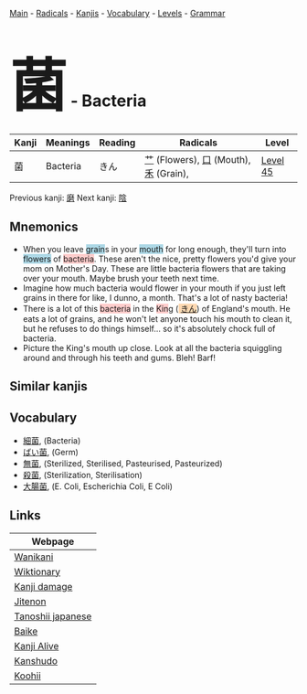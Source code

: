 <style> bigfont {font-size: 100px}</style>
[Main](../index.md) -
[Radicals](../radicals.md) -
[Kanjis](../kanjis.md) -
[Vocabulary](../vocabulary.md) -
[Levels](../levels.md) -
[Grammar](../grammar.md)
# <bigfont> 菌</bigfont> - Bacteria 

| Kanji | Meanings | Reading | Radicals | Level |
| --- | --- | --- | --- | --- |
| 菌 | Bacteria | きん | [艹](../radicals/艹.md) (Flowers), [口](../radicals/口.md) (Mouth), [禾](../radicals/禾.md) (Grain),  | [Level 45](../levels/wk_level45.md) |

Previous kanji: [磨](磨.md) Next kanji: [陰](陰.md) 

## Mnemonics
 * When you leave <span style="background-color:#ADD8E6"> grain</span>s in your <span style="background-color:#ADD8E6"> mouth</span> for long enough, they'll turn into <span style="background-color:#ADD8E6"> flowers</span> of <span style="background-color:#ffcccb"> bacteria</span>. These aren't the nice, pretty flowers you'd give your mom on Mother's Day. These are little bacteria flowers that are taking over your mouth. Maybe brush your teeth next time.
* Imagine how much bacteria would flower in your mouth if you just left grains in there for like, I dunno, a month. That's a lot of nasty bacteria!
* There is a lot of this <span style="background-color:#ffcccb"> bacteria</span> in the <span style="background-color:#ffcccb"> Kin</span>g (<span style="background-color:#fed8b1"> [きん](https://jisho.org/search/きん)</span>) of England's mouth. He eats a lot of grains, and he won't let anyone touch his mouth to clean it, but he refuses to do things himself... so it's absolutely chock full of bacteria.
* Picture the King's mouth up close. Look at all the bacteria squiggling around and through his teeth and gums. Bleh! Barf!


## Similar kanjis
 


## Vocabulary
 * [細菌](../vocabulary/菌.md), (Bacteria)
* [ばい菌](../vocabulary/菌.md), (Germ)
* [無菌](../vocabulary/菌.md), (Sterilized, Sterilised, Pasteurised, Pasteurized)
* [殺菌](../vocabulary/菌.md), (Sterilization, Sterilisation)
* [大腸菌](../vocabulary/菌.md), (E. Coli, Escherichia Coli, E Coli)



## Links 

| Webpage |
| --- |
| [Wanikani          ](https://www.wanikani.com/kanji/菌) |
| [Wiktionary        ](https://en.wiktionary.org/wiki/菌) |
| [Kanji damage      ](http://www.kanjidamage.com/kanji/search?utf8=✓&q=菌) |
| [Jitenon           ](https://jitenon.com/kanji/菌) |
| [Tanoshii japanese ](https://www.tanoshiijapanese.com/dictionary/kanji.cfm?k=菌) |
| [Baike             ](https://baike.baidu.com/item/菌) |
| [Kanji Alive       ](https://app.kanjialive.com/菌) |
| [Kanshudo          ](https://www.kanshudo.com/searchmn?q=菌) |
| [Koohii            ](https://kanji.koohii.com/study/kanji/菌) |
